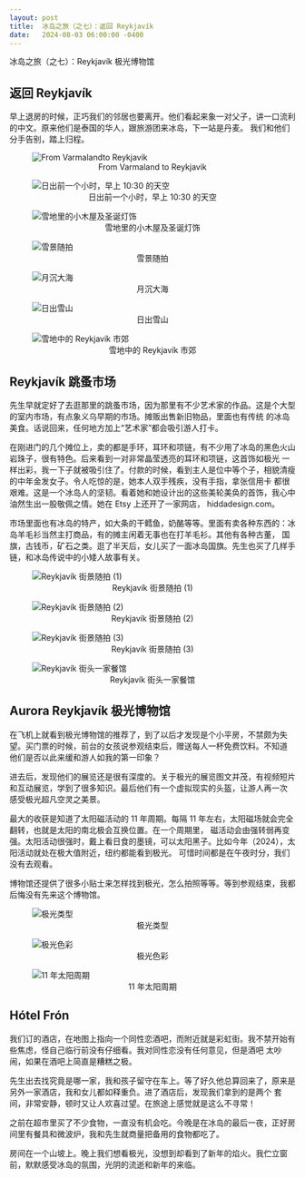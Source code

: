 ```yaml
---
layout: post
title:  冰岛之旅（之七）：返回 Reykjavík
date:   2024-08-03 06:00:00 -0400
---
```


冰岛之旅（之七）：Reykjavík 极光博物馆

## 返回 Reykjavík

早上退房的时候，正巧我们的邻居也要离开。他们看起来象一对父子，讲一口流利的中文。原来他们是泰国的华人，跟旅游团来冰岛，下一站是丹麦。
我们和他们分手告别，踏上归程。

<figure>
  <img src="../../../assets/images/Iceland-Day7/Varmaland-to-Reykjavik.png" alt="From Varmalandto Reykjavik"/>
  <center><figcaption>From Varmaland to Reykjavik</figcaption></center>
</figure>

<figure>
  <img src="../../../assets/images/Iceland-Day7/Dawn-on-the-road.jpg" alt="日出前一个小时，早上 10:30 的天空"/>
  <center><figcaption>日出前一个小时，早上 10:30 的天空</figcaption></center>
</figure>

<figure>
  <img src="../../../assets/images/Iceland-Day7/Christmas-Wooden-Hut.jpg" alt="雪地里的小木屋及圣诞灯饰"/>
  <center><figcaption>雪地里的小木屋及圣诞灯饰</figcaption></center>
</figure>

<figure>
  <img src="../../../assets/images/Iceland-Day7/Snow-Mountain.jpg" alt="雪景随拍"/>
  <center><figcaption>雪景随拍</figcaption></center>
</figure>

<figure>
  <img src="../../../assets/images/Iceland-Day7/Moonset-over-the-sea.jpg" alt="月沉大海"/>
  <center><figcaption>月沉大海</figcaption></center>
</figure>

<figure>
  <img src="../../../assets/images/Iceland-Day7/Sunrise.jpg" alt="日出雪山"/>
  <center><figcaption>日出雪山</figcaption></center>
</figure>

<figure>
  <img src="../../../assets/images/Iceland-Day7/Suburban-Reykjavík.jpg" alt="雪地中的 Reykjavík 市郊"/>
  <center><figcaption>雪地中的 Reykjavík 市郊</figcaption></center>
</figure>

## Reykjavík 跳蚤市场

先生早就定好了去逛那里的跳蚤市场，因为那里有不少艺术家的作品。这是个大型的室内市场，有点象义乌早期的市场。摊贩出售新旧物品，里面也有传统
的冰岛美食。话说回来，任何地方加上“艺术家”都会吸引游人打卡。

在刚进门的几个摊位上，卖的都是手环，耳环和项链，有不少用了冰岛的黑色火山岩珠子，很有特色。后来看到一对非常晶莹透亮的耳环和项链，这首饰如极光
一样出彩，我一下子就被吸引住了。付款的时候，看到主人是位中等个子，相貌清瘦的中年金发女子。令人吃惊的是，她本人双手残疾，没有手指，拿张信用卡
都很艰难。这是一个冰岛人的坚韧。看着她和她设计出的这些美轮美奂的首饰，我心中油然生出一股敬佩之情。她在 Etsy 上还开了一家网店，
hiddadesign.com。

市场里面也有冰岛的特产，如大条的干鳕鱼，奶酪等等。里面有卖各种东西的：冰岛羊毛衫当然主打商品，有的摊主闲着无事也在打羊毛衫。其他有各种古董，
国旗，古钱币，矿石之类。逛了半天后，女儿买了一面冰岛国旗。先生也买了几样手链，和冰岛传说中的小矮人故事有关。

<figure>
  <img src="../../../assets/images/Iceland-Day7/Reykjavík-01.jpg" alt="Reykjavík 街景随拍 (1)"/>
  <center><figcaption>Reykjavík 街景随拍 (1)</figcaption></center>
</figure>

<figure>
  <img src="../../../assets/images/Iceland-Day7/Reykjavík-02-Christmas-Decorations.jpg" alt="Reykjavík 街景随拍 (2)"/>
  <center><figcaption>Reykjavík 街景随拍 (2)</figcaption></center>
</figure>

<figure>
  <img src="../../../assets/images/Iceland-Day7/Reykjavík-03.jpg" alt="Reykjavík 街景随拍 (3)"/>
  <center><figcaption>Reykjavík 街景随拍 (3)</figcaption></center>
</figure>

<figure>
  <img src="../../../assets/images/Iceland-Day7/Reykjavík-04-Wooden-Soldiers.jpg" alt="Reykjavík 街头一家餐馆"/>
  <center><figcaption>Reykjavík 街头一家餐馆</figcaption></center>
</figure>

## Aurora Reykjavík 极光博物馆

在飞机上就看到极光博物馆的推荐了，到了以后才发现是个小平房，不禁颇为失望。买门票的时候，前台的女孩说参观结束后，赠送每人一杯免费饮料。不知道
他们是否以此来缓和游人如我的第一印象？

进去后，发现他们的展览还是很有深度的。关于极光的展览图文并茂，有视频短片和互动展览，学到了很多知识。最后他们有一个虚拟现实的头盔，让游人再一次
感受极光超凡空灵之美景。

最大的收获是知道了太阳磁活动的 11 年周期。每隔 11 年左右，太阳磁场就会完全翻转，也就是太阳的南北极会互换位置。在一个周期里，
磁活动会由强转弱再变强。太阳活动很强时，戴上看日食的墨镜，可以太阳黑子。比如今年（2024），太阳活动就处在极大值附近，纽约都能看到极光。
可惜时间都是在午夜时分，我们没有去观看。

博物馆还提供了很多小贴士来怎样找到极光，怎么拍照等等。等到参观结束，我都后悔没有先来这个博物馆。

<figure>
  <img src="../../../assets/images/Iceland-Day7/Aurora-01-Types.jpg" alt="极光类型"/>
  <center><figcaption>极光类型</figcaption></center>
</figure>

<figure>
  <img src="../../../assets/images/Iceland-Day7/Aurora-02-Colors.jpg" alt="极光色彩"/>
  <center><figcaption>极光色彩</figcaption></center>
</figure>

<figure>
  <img src="../../../assets/images/Iceland-Day7/Solar-Cycle.jpg" alt="11 年太阳周期"/>
  <center><figcaption>11 年太阳周期</figcaption></center>
</figure>

## Hótel Frón

我们订的酒店，在地图上指向一个同性恋酒吧，而附近就是彩虹街。我不禁开始有些焦虑，怪自己临行前没有仔细看。我对同性恋没有任何意见，但是酒吧
太吵闹，如果在酒吧上简直是糟糕之极。

先生出去找究竟是哪一家，我和孩子留守在车上。等了好久他总算回来了，原来是另外一家酒店，我和女儿都如释重负。进了酒店后，发现我们拿到的是两个
套间，非常安静，顿时又让人欢喜过望。在旅途上感觉就是这么不寻常！

之前在超市里买了不少食物，一直没有机会吃。今晚是在冰岛的最后一夜，正好房间里有餐具和微波炉，我和先生就商量把备用的食物都吃了。

房间在一个山坡上。晚上我们想看极光，没想到却看到了新年的焰火。我伫立窗前，默默感受冰岛的氛围，光阴的流逝和新年的来临。
